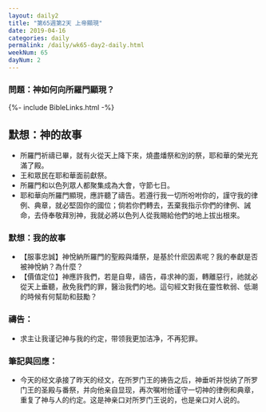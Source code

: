 ```yaml
---
layout: daily2
title: "第65週第2天 上帝顯現"
date: 2019-04-16
categories: daily
permalink: /daily/wk65-day2-daily.html
weekNum: 65
dayNum: 2
---
```


### 問題：神如何向所羅門顯現？ 
 
{%- include BibleLinks.html -%}

## 默想：神的故事
+ 所羅門祈禱已畢，就有火從天上降下來，燒盡燔祭和別的祭，耶和華的榮光充滿了殿。 
+ 王和眾民在耶和華面前獻祭。 
+ 所羅門和以色列眾人都聚集成為大會，守節七日。  
+ 耶和華向所羅門顯現，應許聽了禱告。若遵行我一切所吩咐你的，謹守我的律例、典章，就必堅固你的國位；倘若你們轉去，丟棄我指示你們的律例、誡命，去侍奉敬拜別神，我就必將以色列人從我賜給他們的地上拔出根來。 

### 默想：我的故事
+ 【服事忠誠】神悅納所羅門的聖殿與燔祭，是基於什麽因素呢？我的奉獻是否被神悅納？為什麼？ 
+ 【價值定位】神應許我們，若是自卑，禱告，尋求神的面，轉離惡行，祂就必從天上垂聽，赦免我們的罪，醫治我們的地。這句經文對我在靈性軟弱、低潮的時候有何幫助和鼓勵？ 

### 禱告：

+ 求主让我谨记神与我的约定，带领我更加洁净，不再犯罪。

### 筆記與回應：

+ 今天的经文承接了昨天的经文，在所罗门王的祷告之后，神垂听并悦纳了所罗门王的圣殿与番祭，并向他亲自显现，再次嘱咐他谨守一切神的律例和典章，重复了神与人的约定。这是神亲口对所罗门王说的，也是亲口对人说的。